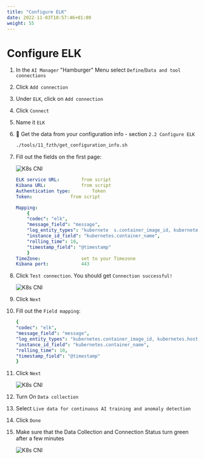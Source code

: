 ```yaml
---
title: "Configure ELK"
date: 2022-11-03T10:57:46+01:00
weight: 55
---
```


# Configure ELK


1. In the `AI Manager` "Hamburger" Menu select `Define`/`Data and tool connections`
1. Click `Add connection`
1. Under `ELK`, click on `Add connection`
1. Click `Connect`
1. Name it `ELK`


1. 🔎 Get the data from your configuration info - section `2.2 Configure ELK` 

    ```bash
    ./tools/11_fzth/get_configuration_info.sh
    ```


1. Fill out the fields on the first page:

	![K8s CNI](/cp4waiops-training/pics/25_elk.png)


	```yaml
	ELK service URL: 		from script
	Kibana URL: 			from script
	Authentication type: 		Token
	Token: 				from script

	Mapping:
		{ 
		"codec": "elk",
		"message_field": "message",
		"log_entity_types": "kubernete	s.container_image_id, kubernetes.host, kubernetes.pod_name, kubernetes.namespace_name",
		"instance_id_field": "kubernetes.container_name",
		"rolling_time": 10,
		"timestamp_field": "@timestamp"
		}
	TimeZone:				set to your Timezone	
	Kibana port: 			443
	```

1. Click `Test connection`. You should get `Connection successful!`

	![K8s CNI](/cp4waiops-training/pics/26_elk.png)

1. Click `Next`


1. Fill out the `Field mapping`:



    ```yaml
	{ 
	"codec": "elk",
	"message_field": "message",
	"log_entity_types": "kubernetes.container_image_id, kubernetes.host, kubernetes.pod_name, kubernetes.namespace_name",
	"instance_id_field": "kubernetes.container_name",
	"rolling_time": 10,
	"timestamp_field": "@timestamp"
	}
    ```

1. Click `Next`


	![K8s CNI](/cp4waiops-training/pics/27_elk.png)


1. Turn On `Data collection`

1. Select `Live data for continuous AI training and anomaly detection`


1. Click `Done`


1. Make sure that the Data Collection and Connection Status turn green after a few minutes

	![K8s CNI](/cp4waiops-training/pics/28_elk.png)
